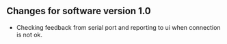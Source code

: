 ## Changes for software version 1.0

- Checking feedback from serial port and reporting to ui when connection is not ok.